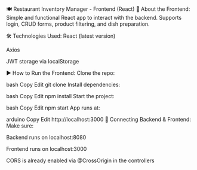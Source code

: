 🍽️ Restaurant Inventory Manager - Frontend (React)
🚀 About the Frontend:
Simple and functional React app to interact with the backend.
Supports login, CRUD forms, product filtering, and dish preparation.

🛠️ Technologies Used:
React (latest version)

Axios

JWT storage via localStorage

▶️ How to Run the Frontend:
Clone the repo:

bash
Copy
Edit
git clone <your-frontend-repo-link>
Install dependencies:

bash
Copy
Edit
npm install
Start the project:

bash
Copy
Edit
npm start
App runs at:

arduino
Copy
Edit
http://localhost:3000
🔗 Connecting Backend & Frontend:
Make sure:

Backend runs on localhost:8080

Frontend runs on localhost:3000

CORS is already enabled via @CrossOrigin in the controllers
